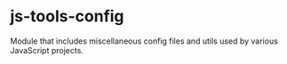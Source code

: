 # js-tools-config

Module that includes miscellaneous config files and utils used by various JavaScript projects.
